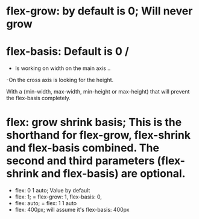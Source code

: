 # flex-grow: by default is 0; Will never grow

# flex-basis: Default is 0 /

- Is working on width on the main axis ..

-On the cross axis is looking for the height.

With a (min-width, max-width, min-height or max-height) that will prevent the flex-basis completely.

# flex: grow shrink basis; This is the shorthand for flex-grow, flex-shrink and flex-basis combined. The second and third parameters (flex-shrink and flex-basis) are optional.

- flex: 0 1 auto; Value by default
- flex: 1; = flex-grow: 1, flex-basis: 0,
- flex: auto; = flex: 1 1 auto
- flex: 400px; will assume it's flex-basis: 400px
